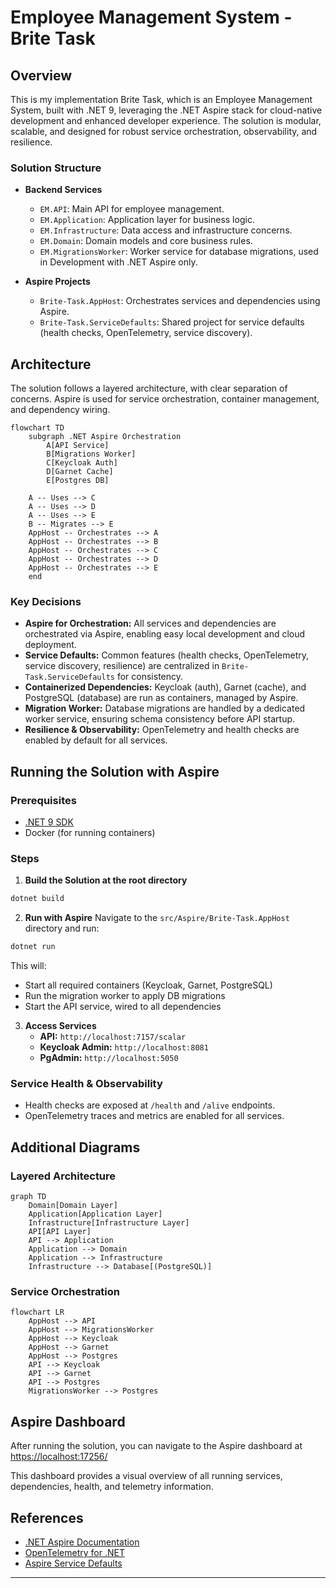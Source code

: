 # Employee Management System - Brite Task

## Overview

This is my implementation Brite Task, which  is an Employee Management System, built with .NET 9, leveraging the .NET Aspire stack for cloud-native development and enhanced developer experience. The solution is modular, scalable, and designed for robust service orchestration, observability, and resilience.

### Solution Structure

- **Backend Services**
  - `EM.API`: Main API for employee management.
  - `EM.Application`: Application layer for business logic.
  - `EM.Infrastructure`: Data access and infrastructure concerns.
  - `EM.Domain`: Domain models and core business rules.
  - `EM.MigrationsWorker`: Worker service for database migrations, used in Development with .NET Aspire only.

- **Aspire Projects**
  - `Brite-Task.AppHost`: Orchestrates services and dependencies using Aspire.
  - `Brite-Task.ServiceDefaults`: Shared project for service defaults (health checks, OpenTelemetry, service discovery).

## Architecture

The solution follows a layered architecture, with clear separation of concerns. Aspire is used for service orchestration, container management, and dependency wiring.

```mermaid
flowchart TD
    subgraph .NET Aspire Orchestration
        A[API Service]
        B[Migrations Worker]
        C[Keycloak Auth]
        D[Garnet Cache]
        E[Postgres DB]

    A -- Uses --> C
    A -- Uses --> D
    A -- Uses --> E
    B -- Migrates --> E
    AppHost -- Orchestrates --> A
    AppHost -- Orchestrates --> B
    AppHost -- Orchestrates --> C
    AppHost -- Orchestrates --> D
    AppHost -- Orchestrates --> E
    end
```

### Key Decisions

- **Aspire for Orchestration:** All services and dependencies are orchestrated via Aspire, enabling easy local development and cloud deployment.
- **Service Defaults:** Common features (health checks, OpenTelemetry, service discovery, resilience) are centralized in `Brite-Task.ServiceDefaults` for consistency.
- **Containerized Dependencies:** Keycloak (auth), Garnet (cache), and PostgreSQL (database) are run as containers, managed by Aspire.
- **Migration Worker:** Database migrations are handled by a dedicated worker service, ensuring schema consistency before API startup.
- **Resilience & Observability:** OpenTelemetry and health checks are enabled by default for all services.

## Running the Solution with Aspire

### Prerequisites

- [.NET 9 SDK](https://dotnet.microsoft.com/download/dotnet/9.0)
- Docker (for running containers)

### Steps

1. **Build the Solution at the root directory**
```sh
dotnet build
```

2. **Run with Aspire**
   Navigate to the `src/Aspire/Brite-Task.AppHost` directory and run:
```sh
dotnet run
```
   This will:
   - Start all required containers (Keycloak, Garnet, PostgreSQL)
   - Run the migration worker to apply DB migrations
   - Start the API service, wired to all dependencies

3. **Access Services**
   - **API:** `http://localhost:7157/scalar`
   - **Keycloak Admin:** `http://localhost:8081`
   - **PgAdmin:** `http://localhost:5050`

### Service Health & Observability

- Health checks are exposed at `/health` and `/alive` endpoints.
- OpenTelemetry traces and metrics are enabled for all services.

## Additional Diagrams

### Layered Architecture

```mermaid
graph TD
    Domain[Domain Layer]
    Application[Application Layer]
    Infrastructure[Infrastructure Layer]
    API[API Layer]
    API --> Application
    Application --> Domain
    Application --> Infrastructure
    Infrastructure --> Database[(PostgreSQL)]
```

### Service Orchestration

```mermaid
flowchart LR
    AppHost --> API
    AppHost --> MigrationsWorker
    AppHost --> Keycloak
    AppHost --> Garnet
    AppHost --> Postgres
    API --> Keycloak
    API --> Garnet
    API --> Postgres
    MigrationsWorker --> Postgres
```

## Aspire Dashboard

After running the solution, you can navigate to the Aspire dashboard at [https://localhost:17256/](http://localhost:17256/)

This dashboard provides a visual overview of all running services, dependencies, health, and telemetry information.

## References

- [.NET Aspire Documentation](https://learn.microsoft.com/en-us/dotnet/aspire/)
- [OpenTelemetry for .NET](https://opentelemetry.io/docs/instrumentation/net/)
- [Aspire Service Defaults](https://aka.ms/dotnet/aspire/service-defaults)

---


